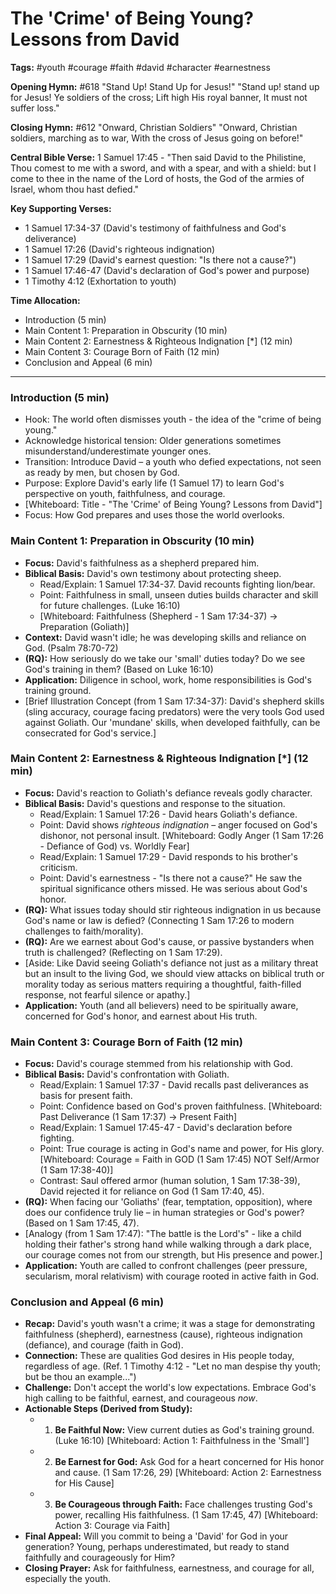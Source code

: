# The 'Crime' of Being Young? Lessons from David

**Tags:** #youth #courage #faith #david #character #earnestness

**Opening Hymn:** #618 "Stand Up! Stand Up for Jesus!" "Stand up! stand up for
Jesus! Ye soldiers of the cross; Lift high His royal banner, It must not suffer
loss."

**Closing Hymn:** #612 "Onward, Christian Soldiers" "Onward, Christian soldiers,
marching as to war, With the cross of Jesus going on before!"

**Central Bible Verse:** 1 Samuel 17:45 - "Then said David to the Philistine,
Thou comest to me with a sword, and with a spear, and with a shield: but I come
to thee in the name of the Lord of hosts, the God of the armies of Israel, whom
thou hast defied."

**Key Supporting Verses:**

- 1 Samuel 17:34-37 (David's testimony of faithfulness and God's deliverance)
- 1 Samuel 17:26 (David's righteous indignation)
- 1 Samuel 17:29 (David's earnest question: "Is there not a cause?")
- 1 Samuel 17:46-47 (David's declaration of God's power and purpose)
- 1 Timothy 4:12 (Exhortation to youth)

**Time Allocation:**

- Introduction (5 min)
- Main Content 1: Preparation in Obscurity (10 min)
- Main Content 2: Earnestness & Righteous Indignation [*] (12 min)
- Main Content 3: Courage Born of Faith (12 min)
- Conclusion and Appeal (6 min)

---

### Introduction (5 min)

- Hook: The world often dismisses youth - the idea of the "crime of being
  young."
- Acknowledge historical tension: Older generations sometimes
  misunderstand/underestimate younger ones.
- Transition: Introduce David – a youth who defied expectations, not seen as
  ready by men, but chosen by God.
- Purpose: Explore David's early life (1 Samuel 17) to learn God's perspective
  on youth, faithfulness, and courage.
- [Whiteboard: Title - "The 'Crime' of Being Young? Lessons from David"]
- Focus: How God prepares and uses those the world overlooks.

### Main Content 1: Preparation in Obscurity (10 min)

- **Focus:** David's faithfulness as a shepherd prepared him.
- **Biblical Basis:** David's own testimony about protecting sheep.
  - Read/Explain: 1 Samuel 17:34-37. David recounts fighting lion/bear.
  - Point: Faithfulness in small, unseen duties builds character and skill for
    future challenges. (Luke 16:10)
  - [Whiteboard: Faithfulness (Shepherd - 1 Sam 17:34-37) -> Preparation
    (Goliath)]
- **Context:** David wasn't idle; he was developing skills and reliance on God.
  (Psalm 78:70-72)
- **(RQ):** How seriously do we take our 'small' duties today? Do we see God's
  training in them? (Based on Luke 16:10)
- **Application:** Diligence in school, work, home responsibilities is God's
  training ground.
- [Brief Illustration Concept (from 1 Sam 17:34-37): David's shepherd skills
  (sling accuracy, courage facing predators) were the very tools God used
  against Goliath. Our 'mundane' skills, when developed faithfully, can be
  consecrated for God's service.]

### Main Content 2: Earnestness & Righteous Indignation [*] (12 min)

- **Focus:** David's reaction to Goliath's defiance reveals godly character.
- **Biblical Basis:** David's questions and response to the situation.
  - Read/Explain: 1 Samuel 17:26 - David hears Goliath's defiance.
  - Point: David shows _righteous indignation_ – anger focused on God's
    dishonor, not personal insult. [Whiteboard: Godly Anger (1 Sam 17:26 -
    Defiance of God) vs. Worldly Fear]
  - Read/Explain: 1 Samuel 17:29 - David responds to his brother's criticism.
  - Point: David's earnestness - "Is there not a cause?" He saw the spiritual
    significance others missed. He was serious about God's honor.
- **(RQ):** What issues today should stir righteous indignation in us because
  God's name or law is defied? (Connecting 1 Sam 17:26 to modern challenges to
  faith/morality).
- **(RQ):** Are we earnest about God's cause, or passive bystanders when truth
  is challenged? (Reflecting on 1 Sam 17:29).
- [Aside: Like David seeing Goliath's defiance not just as a military threat but
  an insult to the living God, we should view attacks on biblical truth or
  morality today as serious matters requiring a thoughtful, faith-filled
  response, not fearful silence or apathy.]
- **Application:** Youth (and all believers) need to be spiritually aware,
  concerned for God's honor, and earnest about His truth.

### Main Content 3: Courage Born of Faith (12 min)

- **Focus:** David's courage stemmed from his relationship with God.
- **Biblical Basis:** David's confrontation with Goliath.
  - Read/Explain: 1 Samuel 17:37 - David recalls past deliverances as basis for
    present faith.
  - Point: Confidence based on God's proven faithfulness. [Whiteboard: Past
    Deliverance (1 Sam 17:37) -> Present Faith]
  - Read/Explain: 1 Samuel 17:45-47 - David's declaration before fighting.
  - Point: True courage is acting in God's name and power, for His glory.
    [Whiteboard: Courage = Faith in GOD (1 Sam 17:45) NOT Self/Armor (1 Sam
    17:38-40)]
  - Contrast: Saul offered armor (human solution, 1 Sam 17:38-39), David
    rejected it for reliance on God (1 Sam 17:40, 45).
- **(RQ):** When facing our 'Goliaths' (fear, temptation, opposition), where
  does our confidence truly lie – in human strategies or God's power? (Based on
  1 Sam 17:45, 47).
- [Analogy (from 1 Sam 17:47): "The battle is the Lord's" - like a child holding
  their father's strong hand while walking through a dark place, our courage
  comes not from our strength, but His presence and power.]
- **Application:** Youth are called to confront challenges (peer pressure,
  secularism, moral relativism) with courage rooted in active faith in God.

### Conclusion and Appeal (6 min)

- **Recap:** David's youth wasn't a crime; it was a stage for demonstrating
  faithfulness (shepherd), earnestness (cause), righteous indignation
  (defiance), and courage (faith in God).
- **Connection:** These are qualities God desires in His people today,
  regardless of age. (Ref. 1 Timothy 4:12 - "Let no man despise thy youth; but
  be thou an example...")
- **Challenge:** Don't accept the world's low expectations. Embrace God's high
  calling to be faithful, earnest, and courageous _now_.
- **Actionable Steps (Derived from Study):**
  - 1.  **Be Faithful Now:** View current duties as God's training ground. (Luke
        16:10) [Whiteboard: Action 1: Faithfulness in the 'Small']
  - 2.  **Be Earnest for God:** Ask God for a heart concerned for His honor and
        cause. (1 Sam 17:26, 29) [Whiteboard: Action 2: Earnestness for His
        Cause]
  - 3.  **Be Courageous through Faith:** Face challenges trusting God's power,
        recalling His faithfulness. (1 Sam 17:45, 47) [Whiteboard: Action 3:
        Courage via Faith]
- **Final Appeal:** Will you commit to being a 'David' for God in your
  generation? Young, perhaps underestimated, but ready to stand faithfully and
  courageously for Him?
- **Closing Prayer:** Ask for faithfulness, earnestness, and courage for all,
  especially the youth.
